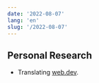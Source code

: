 ```yaml
---
date: '2022-08-07'
lang: 'en'
slug: '/2022-08-07'
---
```


## Personal Research

- Translating [web.dev](https://web.dev).

<head>
  <html lang="en-US"/>
</head>
